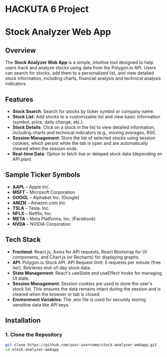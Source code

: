 # HACKUTA 6 Project

# Stock Analyzer Web App

## Overview

The **Stock Analyzer Web App** is a simple, intuitive tool designed to help users track and analyze stocks using data from the Polygon.io API. Users can search for stocks, add them to a personalized list, and view detailed stock information, including charts, financial analysis and technical analysis indicators.

## Features

- **Stock Search**: Search for stocks by ticker symbol or company name.
- **Stock List**: Add stocks to a customizable list and view basic information (symbol, price, daily change, etc.).
- **Stock Details**: Click on a stock in the list to view detailed information, including charts and technical indicators (e.g., moving averages, RSI).
- **Session Management**: Store the list of selected stocks using session cookies, which persist while the tab is open and are automatically cleared when the session ends.
- **Real-time Data**: Option to fetch live or delayed stock data (depending on API plan).

## Sample Ticker Symbols

- **AAPL** – Apple Inc.
- **MSFT** – Microsoft Corporation
- **GOOGL** – Alphabet Inc. (Google)
- **AMZN** – Amazon.com Inc.
- **TSLA** – Tesla, Inc.
- **NFLX** – Netflix, Inc.
- **META** – Meta Platforms, Inc. (Facebook)
- **NVDA** – NVIDIA Corporation

## Tech Stack

- **Frontend**: React.js, Axios for API requests, React Bootstrap for UI components, and Chart.js (or Recharts) for displaying graphs.
- **API**: Polygon.io Stock API. API Request limit: 5 requests per minute (free tier). Retrieves end-of-day stock data.
- **State Management**: React's useState and useEffect hooks for managing UI state.
- **Session Management**: Session cookies are used to store the user's stock list. This ensures the data remains intact during the session and is cleared when the browser or tab is closed.
- **Environment Variables**: The .env file is used for securely storing sensitive data like API keys.


## Installation

### 1. Clone the Repository

```bash
git clone https://github.com/your-username/stock-analyzer-webapp.git
cd stock-analyzer-webapp

